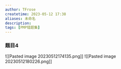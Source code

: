 ```yaml
---
author: TFrose
createtime: 2023-05-12 17:38
aliases: 未命名
description:
tags: [PMP错题集]
---
```


### 题目4
![[Pasted image 20230512174135.png]]
![[Pasted image 20230512180226.png]]
